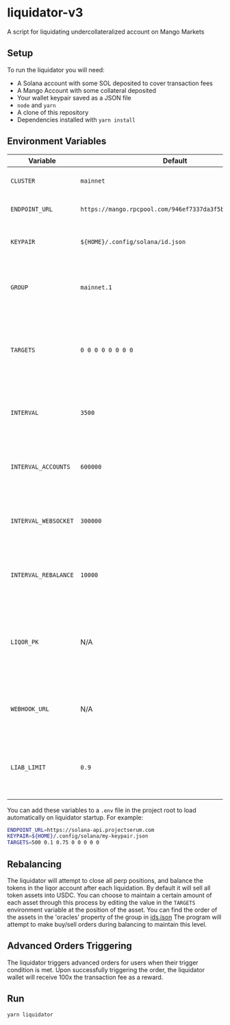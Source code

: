 # liquidator-v3
A script for liquidating undercollateralized account on Mango Markets

## Setup
To run the liquidator you will need:
* A Solana account with some SOL deposited to cover transaction fees
* A Mango Account with some collateral deposited
* Your wallet keypair saved as a JSON file
* `node` and `yarn`
* A clone of this repository
* Dependencies installed with `yarn install`

## Environment Variables
| Variable | Default | Description |
| -------- | ------- | ----------- |
| `CLUSTER` | `mainnet` | The Solana cluster to use |
| `ENDPOINT_URL` | `https://mango.rpcpool.com/946ef7337da3f5b8d3e4a34e7f88` | Your RPC node endpoint |
| `KEYPAIR` | `${HOME}/.config/solana/id.json` | The location of your wallet keypair |
| `GROUP` | `mainnet.1` | Name of the group in ids.json to run the Liquidator against |
| `TARGETS` | `0 0 0 0 0 0 0 0` | Space separated list of the amount of each asset to maintain when rebalancing |
| `INTERVAL` | `3500` | Milliseconds to wait before checking for sick accounts |
| `INTERVAL_ACCOUNTS` | `600000` | Milliseconds to wait before reloading all Mango accounts |
| `INTERVAL_WEBSOCKET` | `300000` | Milliseconds to wait before reconnecting to the websocket |
| `INTERVAL_REBALANCE` | `10000` | Milliseconds to wait before doing another account rebalance |
| `LIQOR_PK` | N/A | Liqor Mango Account Public Key, by default uses the largest value account owned by the keypair |
| `WEBHOOK_URL` | N/A | Discord webhook URL to post liquidation events and errors to |
| `LIAB_LIMIT` | `0.9` | Percentage of your available margin to use when taking on liabilities |

You can add these variables to a `.env` file in the project root to load automatically on liquidator startup. For example:
```bash
ENDPOINT_URL=https://solana-api.projectserum.com
KEYPAIR=${HOME}/.config/solana/my-keypair.json 
TARGETS=500 0.1 0.75 0 0 0 0 0
```
## Rebalancing
The liquidator will attempt to close all perp positions, and balance the tokens in the liqor account after each liquidation. By default it will sell all token assets into USDC. You can choose to maintain a certain amount of each asset through this process by editing the value in the `TARGETS` environment variable at the position of the asset. You can find the order of the assets in the 'oracles' property of the group in [ids.json](https://github.com/blockworks-foundation/mango-client-v3/blob/main/src/ids.json#L81) The program will attempt to make buy/sell orders during balancing to maintain this level.

## Advanced Orders Triggering
The liquidator triggers advanced orders for users when their trigger condition is met. Upon successfully triggering the order, the liquidator wallet will receive 100x the transaction fee as a reward.

## Run
```
yarn liquidator
```